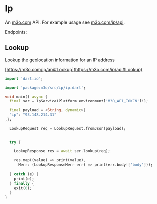 # Ip

An [m3o.com](https://m3o.com) API. For example usage see [m3o.com/ip/api](https://m3o.com/ip/api).

Endpoints:

## Lookup

Lookup the geolocation information for an IP address


[https://m3o.com/ip/api#Lookup](https://m3o.com/ip/api#Lookup)

```dart
import 'dart:io';

import 'package:m3o/src/ip/ip.dart';

void main() async {
  final ser = IpService(Platform.environment['M3O_API_TOKEN']!);
 
  final payload = <String, dynamic>{
  "ip": "93.148.214.31"
,};

  LookupRequest req = LookupRequest.fromJson(payload);

  
  try {

	LookupResponse res = await ser.lookup(req);

    res.map((value) => print(value),
	  Merr: (LookupResponseMerr err) => print(err.body!['body']));	
  
  } catch (e) {
    print(e);
  } finally {
    exit(0);
  }
}
```
